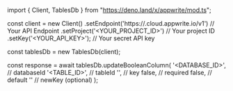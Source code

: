 import { Client, TablesDb } from "https://deno.land/x/appwrite/mod.ts";

const client = new Client()
    .setEndpoint('https://<REGION>.cloud.appwrite.io/v1') // Your API Endpoint
    .setProject('<YOUR_PROJECT_ID>') // Your project ID
    .setKey('<YOUR_API_KEY>'); // Your secret API key

const tablesDb = new TablesDb(client);

const response = await tablesDb.updateBooleanColumn(
    '<DATABASE_ID>', // databaseId
    '<TABLE_ID>', // tableId
    '', // key
    false, // required
    false, // default
    '' // newKey (optional)
);
